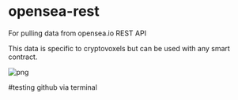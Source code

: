 # opensea-rest
For pulling data from opensea.io REST API

This data is specific to cryptovoxels but can be used with any smart contract.

![png](https://github.com/datavizhokie/opensea-rest/blob/main/opensea.png)

#testing github via terminal
